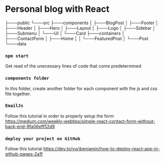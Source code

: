 # Personal blog with React
├───public
└───src
    ├───components
    │   ├───BlogPost
    │   ├───Footer
    │   ├───Header
    │   ├───Hero
    │   ├───Layout
    │   ├───Logo
    │   ├───Sidebar
    │   ├───Submenu
    │   └───UI
    │       └───Card
    ├───containers
    │   ├───ContactForm
    │   ├───Home
    │   │   └───FeaturedPost
    │   └───Post
    └───data


### `npm start`
Get read of the unecessary lines of code that come predetermined


### `components folder`
 In this folder, create another folder for each component with the js and css file together.

### `EmailJs` 
Follow this tutorial in order to properly setup the form https://medium.com/weekly-webtips/simple-react-contact-form-without-back-end-9fa06eff52d9

### `deploy your project on GitHub` 
Follow this tutorial https://dev.to/yuribenjamin/how-to-deploy-react-app-in-github-pages-2a1f

